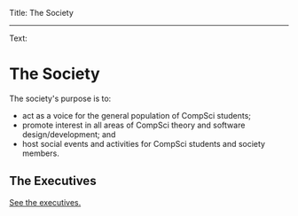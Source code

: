 Title: The Society

----

Text: 

# The Society


The society's purpose is to:

- act as a voice for the general population of CompSci students;
- promote interest in all areas of CompSci theory and software design/development; and
- host social events and activities for CompSci students and society members.

## The Executives

[See the executives.](the-society/executives)

